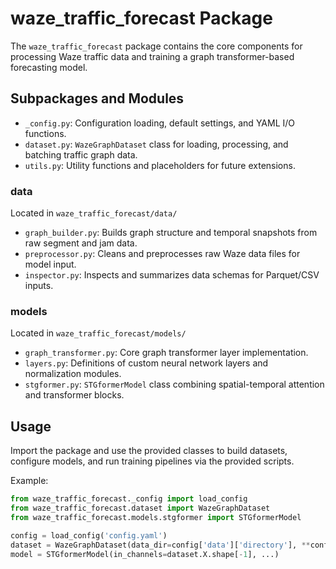  # waze_traffic_forecast Package

 The `waze_traffic_forecast` package contains the core components for processing Waze traffic data and training a graph transformer-based forecasting model.

 ## Subpackages and Modules

 - `_config.py`: Configuration loading, default settings, and YAML I/O functions.
 - `dataset.py`: `WazeGraphDataset` class for loading, processing, and batching traffic graph data.
 - `utils.py`: Utility functions and placeholders for future extensions.

 ### data
 Located in `waze_traffic_forecast/data/`
 - `graph_builder.py`: Builds graph structure and temporal snapshots from raw segment and jam data.
 - `preprocessor.py`: Cleans and preprocesses raw Waze data files for model input.
 - `inspector.py`: Inspects and summarizes data schemas for Parquet/CSV inputs.

 ### models
 Located in `waze_traffic_forecast/models/`
 - `graph_transformer.py`: Core graph transformer layer implementation.
 - `layers.py`: Definitions of custom neural network layers and normalization modules.
 - `stgformer.py`: `STGformerModel` class combining spatial-temporal attention and transformer blocks.

 ## Usage

 Import the package and use the provided classes to build datasets, configure models, and run training pipelines via the provided scripts.

 Example:
 ```python
 from waze_traffic_forecast._config import load_config
 from waze_traffic_forecast.dataset import WazeGraphDataset
 from waze_traffic_forecast.models.stgformer import STGformerModel

 config = load_config('config.yaml')
 dataset = WazeGraphDataset(data_dir=config['data']['directory'], **config['data'])
 model = STGformerModel(in_channels=dataset.X.shape[-1], ...)
 ```